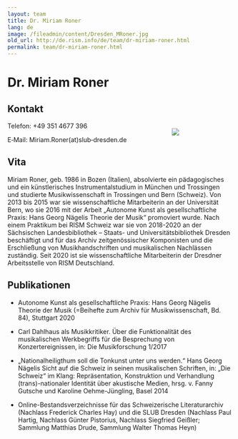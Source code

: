 ```yaml
---
layout: team
title: Dr. Miriam Roner
lang: de
image: /fileadmin/content/Dresden_MRoner.jpg
old_url: http://de.rism.info/de/team/dr-miriam-roner.html
permalink: team/dr-miriam-roner.html
---
```



# Dr. Miriam Roner


## Kontakt



<div style="float: right; width: 35%">
   <figure class="figure">
      <div class="float-left">
         <img src="/images/old/fileadmin/Dresden_MRoner.jpg">
      </div>
   </figure>
</div>




Telefon: +49 351 4677 396

E‑Mail: Miriam.Roner(at)slub‑dresden.de

## Vita

Miriam Roner, geb. 1986 in Bozen (Italien), absolvierte ein pädagogisches und ein künstlerisches Instrumentalstudium in München und Trossingen und studierte Musikwissenschaft in Trossingen und Bern (Schweiz). Von 2013 bis 2015 war sie wissenschaftliche Mitarbeiterin an der Universität Bern, wo sie 2016 mit der Arbeit „Autonome Kunst als gesellschaftliche Praxis: Hans Georg Nägelis Theorie der Musik“ promoviert wurde. Nach einem Praktikum bei RISM Schweiz war sie von 2018-2020 an der Sächsischen Landesbibliothek – Staats- und Universitätsbibliothek Dresden beschäftigt und für das Archiv zeitgenössischer Komponisten und die Erschließung von Musikhandschriften und musikalischen Nachlässen zuständig. Seit 2020 ist sie wissenschaftliche Mitarbeiterin der Dresdner Arbeitsstelle von RISM Deutschland.

## Publikationen

- Autonome Kunst als gesellschaftliche Praxis: Hans Georg Nägelis Theorie der Musik (=Beihefte zum Archiv für Musikwissenschaft, Bd. 84), Stuttgart 2020

- Carl Dahlhaus als Musikkritiker. Über die Funktionalität des musikalischen Werkbegriffs für die Besprechung von Konzertereignissen, in: Die Musikforschung 1/2017

- „Nationalheiligthum soll die Tonkunst unter uns werden.“ Hans Georg Nägelis Sicht auf die Schweiz in seinen musikalischen Schriften, in: „Die Schweiz“ im Klang: Repräsentation, Konstruktion und Verhandlung (trans)-nationaler Identität über akustische Medien, hrsg. v. Fanny Gutsche und Karoline Oehme-Jüngling, Basel 2014

- Online-Bestandsverzeichnisse für das Schweizerische Literaturarchiv (Nachlass Frederick Charles Hay) und die SLUB Dresden (Nachlass Paul Hartig, Nachlass Günter Pistorius, Nachlass Siegfried Geißler; Sammlung Matthias Drude, Sammlung Walter Thomas Heyn)



